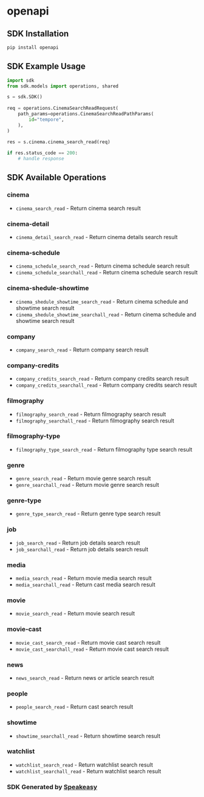 # openapi

<!-- Start SDK Installation -->
## SDK Installation

```bash
pip install openapi
```
<!-- End SDK Installation -->

## SDK Example Usage
<!-- Start SDK Example Usage -->
```python
import sdk
from sdk.models import operations, shared

s = sdk.SDK()
    
req = operations.CinemaSearchReadRequest(
    path_params=operations.CinemaSearchReadPathParams(
        id="tempore",
    ),
)
    
res = s.cinema.cinema_search_read(req)

if res.status_code == 200:
    # handle response
```
<!-- End SDK Example Usage -->

<!-- Start SDK Available Operations -->
## SDK Available Operations

### cinema

* `cinema_search_read` - Return cinema search result

### cinema-detail

* `cinema_detail_search_read` - Return cinema details search result

### cinema-schedule

* `cinema_schedule_search_read` - Return cinema schedule search result
* `cinema_schedule_searchall_read` - Return cinema schedule search result

### cinema-shedule-showtime

* `cinema_shedule_showtime_search_read` - Return cinema schedule and showtime search result
* `cinema_shedule_showtime_searchall_read` - Return cinema schedule and showtime search result

### company

* `company_search_read` - Return company search result

### company-credits

* `company_credits_search_read` - Return company credits search result
* `company_credits_searchall_read` - Return company credits search result

### filmography

* `filmography_search_read` - Return filmography search result
* `filmography_searchall_read` - Return filmography search result

### filmography-type

* `filmography_type_search_read` - Return filmography type search result

### genre

* `genre_search_read` - Return movie genre search result
* `genre_searchall_read` - Return movie genre search result

### genre-type

* `genre_type_search_read` - Return genre type search result

### job

* `job_search_read` - Return job details search result
* `job_searchall_read` - Return job details search result

### media

* `media_search_read` - Return movie media search result
* `media_searchall_read` - Return cast media search result

### movie

* `movie_search_read` - Return movie search result

### movie-cast

* `movie_cast_search_read` - Return movie cast search result
* `movie_cast_searchall_read` - Return movie cast search result

### news

* `news_search_read` - Return news or article search result

### people

* `people_search_read` - Return cast search result

### showtime

* `showtime_searchall_read` - Return showtime search result

### watchlist

* `watchlist_search_read` - Return watchlist search result
* `watchlist_searchall_read` - Return watchlist search result

<!-- End SDK Available Operations -->

### SDK Generated by [Speakeasy](https://docs.speakeasyapi.dev/docs/using-speakeasy/client-sdks)
